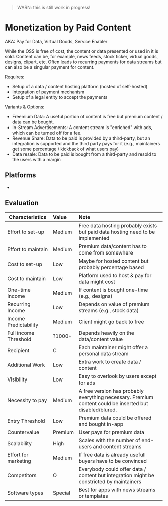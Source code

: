 > WARN: this is still work in progress!

# Monetization by Paid Content
AKA: Pay for Data, Virtual Goods, Service Enabler

While the OSS is free of cost, the content or data presented or used in it is sold. Content can be, for example, news feeds, stock ticker, virtual goods, designs, clipart, etc. Often leads to recurring payments for data streams but can also be a singular payment for content.

Requires:
* Setup of a data / content hosting platform (hosted of self-hosted)
* Integration of payment mechanism
* Setup of a legal entity to accept the payments

Variants & Options:
* Freemium Data: A useful portion of content is free but premium content / data can be bought.
* In-Stream Advertisements: A content stream is "enriched" with ads, which can be turned off for a fee.
* Revenue Share: Data to be paid is provided by a third-party, but an integration is supported and the third party pays for it (e.g., maintainers get some percentage / kickback of what users pay)
* Data resale: Data to be paid is bought from a third-party and resold to the users with a margin

## Platforms
* 

## Evaluation

| Characteristics                   | Value  | Note |
| --------------------------------- |:------ |:---- |
| Effort to set-up                  | Medium | Free data hosting probably exists but paid data hosting need to be implemented
| Effort to maintain                | Medium | Premium data/content has to come from somewhere
| Cost to set-up                    | Low    | Maybe for hosted content but probably percentage based
| Cost to maintain                  | Low    | Platform used to host & pay for data might cost 
| One-time Income                   | Medium | If content is bought one-time (e.g., designs)
| Recurring Income                  | Low    | Depends on value of premium streams (e.g., stock data)
| Income Predictability             | Medium | Client might go back to free
| Full income Threshold             | ?1000+ | Depends heavily on the data/content value
| Recipient                         | C      | Each maintainer might offer a personal data stream
| Additional Work                   | Low    | Extra work to create data / content
| Visibility                        | Low    | Easy to overlook by users except for ads
| Necessity to pay                  | Medium | A free version has probably everything necessary. Premium content could be inserted but disabled/blured.
| Entry Threshold                   | Low    | Premium data could be offered and bought in-app 
| Countervalue                      | Premium| User pays for premium data
| Scalability                       | High   | Scales with the number of end-users and content streams
| Effort for marketing              | Medium | If free data is already usefull buyers have to be convinced
| Competitors                       | O      | Everybody could offer data / content but integration might be constricted by maintainers
| Software types                    | Special| Best for apps with news streams or templates
